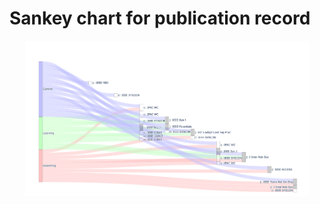 # Sankey chart for publication record

<p align="center">
  <img src="newplot.png" width="90%">
</p>